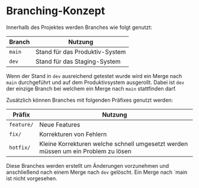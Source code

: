 # Branching-Konzept

Innerhalb des Projektes werden Branches wie folgt genutzt:

| Branch   | Nutzung                        |
|----------|--------------------------------|
| `main`   | Stand für das Produktiv-System |
| `dev`    | Stand für das Staging-System   |

Wenn der Stand in `dev` ausreichend getestet wurde wird ein Merge nach `main` durchgeführt und auf dem Produktivsystem ausgerollt. Dabei ist `dev` der einzige Branch bei welchem ein Merge nach `main` stattfinden darf.

Zusätzlich können Branches mit folgenden Präfixes genutzt werden:

| Präfix     | Nutzung                                                                           |
|------------|-----------------------------------------------------------------------------------|
| `feature/` | Neue Features                                                                     |
| `fix/`     | Korrekturen von Fehlern                                                           |
| `hotfix/`  | Kleine Korrekturen welche schnell umgesetzt werden müssen um ein Problem zu lösen |

Diese Branches werden erstellt um Änderungen vorzunehmen und anschließend nach einem Merge nach `dev` gelöscht. Ein Merge nach `main ist nicht vorgesehen. 
